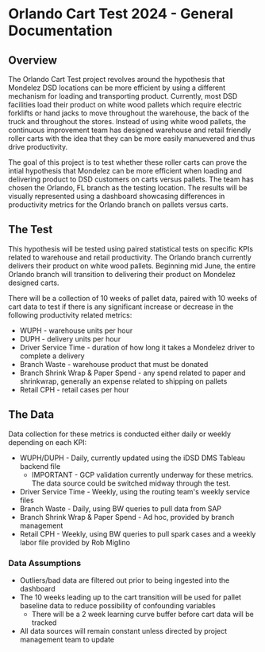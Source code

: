 # Orlando Cart Test 2024 - General Documentation

## Overview
The Orlando Cart Test project revolves around the hypothesis that Mondelez DSD locations can be more efficient by using a different mechanism for loading and transporting product. Currently, most DSD facilities load their product on white wood pallets which require electric forklifts or hand jacks to move throughout the warehouse, the back of the truck and throughout the stores. Instead of using white wood pallets, the continuous improvement team has designed warehouse and retail friendly roller carts with the idea that they can be more easily manuevered and thus drive productivity.

The goal of this project is to test whether these roller carts can prove the intial hypothesis that Mondelez can be more efficient when loading and delivering product to DSD customers on carts versus pallets. The team has chosen the Orlando, FL branch as the testing location. The results will be visually represented using a dashboard showcasing differences in productivity metrics for the Orlando branch on pallets versus carts.

## The Test
This hypothesis will be tested using paired statistical tests on specific KPIs related to warehouse and retail productivity. The Orlando branch currently delivers their product on white wood pallets. Beginning mid June, the entire Orlando branch will transition to delivering their product on Mondelez designed carts.

There will be a collection of 10 weeks of pallet data, paired with 10 weeks of cart data to test if there is any significant increase or decrease in the following productivity related metrics:
 * WUPH - warehouse units per hour
 * DUPH - delivery units per hour
 * Driver Service Time - duration of how long it takes a Mondelez driver to complete a delivery
 * Branch Waste - warehouse product that must be donated
 * Branch Shrink Wrap & Paper Spend - any spend related to paper and shrinkwrap, generally an expense related to shipping on pallets
 * Retail CPH - retail cases per hour

## The Data
Data collection for these metrics is conducted either daily or weekly depending on each KPI:
* WUPH/DUPH - Daily, currently updated using the iDSD DMS Tableau backend file
  * IMPORTANT - GCP validation currently underway for these metrics. The data source could be switched midway through the test.
* Driver Service Time - Weekly, using the routing team's weekly service files
* Branch Waste - Daily, using BW queries to pull data from SAP
* Branch Shrink Wrap & Paper Spend - Ad hoc, provided by branch management
* Retail CPH - Weekly, using BW queries to pull spark cases and a weekly labor file provided by Rob Miglino

### Data Assumptions
* Outliers/bad data are filtered out prior to being ingested into the dashboard
* The 10 weeks leading up to the cart transition will be used for pallet baseline data to reduce possibility of confounding variables
  * There will be a 2 week learning curve buffer before cart data will be tracked
* All data sources will remain constant unless directed by project management team to update

